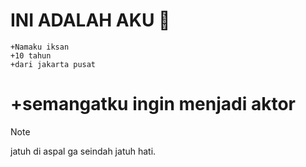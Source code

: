 # **INI ADALAH AKU** :pinched_fingers: 
    +Namaku iksan
    +10 tahun
    +dari jakarta pusat
# +semangatku ingin menjadi aktor
> [!NOTE]
> jatuh di aspal ga seindah jatuh hati.
